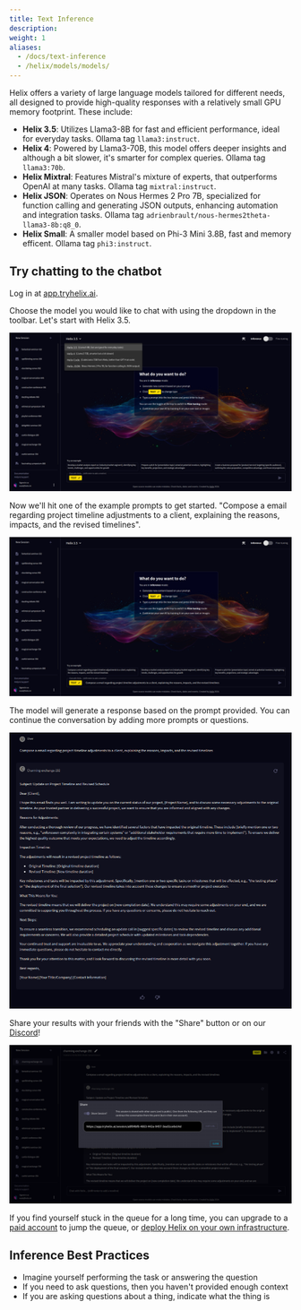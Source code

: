 ```yaml
---
title: Text Inference
description:
weight: 1
aliases:
  - /docs/text-inference
  - /helix/models/models/
---
```


Helix offers a variety of large language models tailored for different needs, all designed to provide high-quality responses with a relatively small GPU memory footprint. These include:

- **Helix 3.5**: Utilizes Llama3-8B for fast and efficient performance, ideal for everyday tasks. Ollama tag `llama3:instruct`.
- **Helix 4**: Powered by Llama3-70B, this model offers deeper insights and although a bit slower, it's smarter for complex queries. Ollama tag `llama3:70b`.
- **Helix Mixtral**: Features Mistral's mixture of experts, that outperforms OpenAI at many tasks. Ollama tag `mixtral:instruct`.
- **Helix JSON**: Operates on Nous Hermes 2 Pro 7B, specialized for function calling and generating JSON outputs, enhancing automation and integration tasks. Ollama tag `adrienbrault/nous-hermes2theta-llama3-8b:q8_0`.
- **Helix Small**: A smaller model based on Phi-3 Mini 3.8B, fast and memory efficent. Ollama tag `phi3:instruct`.

## Try chatting to the chatbot

Log in at [app.tryhelix.ai](https://app.tryhelix.ai).

Choose the model you would like to chat with using the dropdown in the toolbar. Let's start with Helix 3.5.

![](models.png)

Now we'll hit one of the example prompts to get started. "Compose a email regarding project timeline adjustments to a client, explaining the reasons, impacts, and the revised timelines".

![](example.png)

The model will generate a response based on the prompt provided. You can continue the conversation by adding more prompts or questions.

![](answer.png)

Share your results with your friends with the "Share" button or on our [Discord](https://discord.gg/VJftd844GE)!

![](share.png)

If you find yourself stuck in the queue for a long time, you can upgrade to a [paid account](https://app.tryhelix.ai/account) to jump the queue, or [deploy Helix on your own infrastructure](/docs/controlplane).

## Inference Best Practices

* Imagine yourself performing the task or answering the question
* If you need to ask questions, then you haven't provided enough context
* If you are asking questions about a thing, indicate what the thing is
